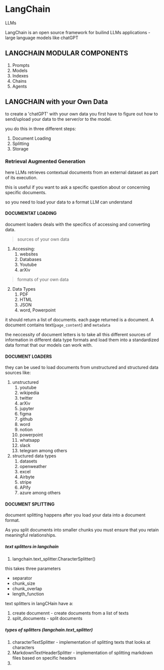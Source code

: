 # LangChain

LLMs

LangChain is an open source framework for builind LLMs applications - large language models like chatGPT

## LANGCHAIN MODULAR COMPONENTS

1. Prompts
2. Models
3. Indexes
4. Chains
5. Agents

## LANGCHAIN with your Own Data

to create a 'chatGPT' with your own data you first have to figure out how to send/upload your data to the server/or to the model.

you do this in three different steps:

1. Document Loading
2. Splitting
3. Storage

### Retrieval Augmented Generation

here LLMs retrieves contextual documents from an external dataset as part of its execution.

this is useful if you want to ask a specific question about or concerning specific documents.

so you need to load your data to a format LLM can understand

#### DOCUMENTAT LOADING

document loaders deals with the specifics of accessing and converting data.

> sources of your own data

1. Accessing:
   1. websites
   2. Databases
   3. Youtube
   4. arXiv

> formats of your own data

2. Data Types
   1. PDF
   2. HTML
   3. JSON
   4. word, Powerpoint

it should return a list of documents. each page returned is a document. A document contains text(`page_content`) and `metadata`

the neccessity of document letters is to take all this different sources of information in different data type formats and load them into a standardized data format that our models can work with.

#### DOCUMENT LOADERS

they can be used to load documents from unstructured and structured data sources like:

1. unstructured
   1. youtube
   2. wikipedia
   3. twitter
   4. arXiv
   5. jupyter
   6. figma
   7. github
   8. word
   9. notion
   10. powerpoint
   11. whatsapp
   12. slack
   13. telegram among others
2. structured data types
   1. datasets
   2. openweather
   3. excel
   4. Airbyte
   5. stripe
   6. APify
   7. azure among others

#### DOCUMENT SPLITTING

document splitting happens after you load your data into a document format.

As you split documents into smaller chunks you must ensure that you retain meaningful relationships.

##### text splitters in langchain

1. langchain.text_splitter.CharacterSplitter()

this takes three parameters

- separator
- chunk_size
- chunk_overlap
- length_function

text splitters in langCHain have a:

1. create documennt - create documents from a list of texts
2. split_documents - split documents

##### types of splitters (langchain.text_splitter)

1. characterTextSplitter - implementation of splitting texts that looks at characters
2. MarkdownTextHeaderSplitter - implementation of splitting markdown files based on specific headers
3. 